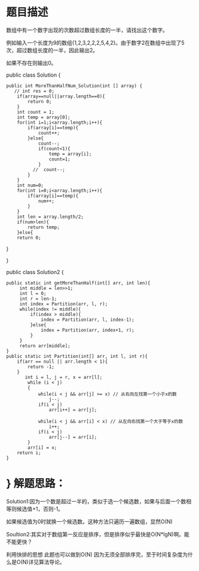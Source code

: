 题目描述
============================
数组中有一个数字出现的次数超过数组长度的一半，请找出这个数字。

例如输入一个长度为9的数组{1,2,3,2,2,2,5,4,2}。由于数字2在数组中出现了5次，超过数组长度的一半，因此输出2。

如果不存在则输出0。

public class Solution {

    public int MoreThanHalfNum_Solution(int [] array) {
       // int res = 0;
        if(array==null||array.length==0){
            return 0;
        }
        int count = 1;
        int temp = array[0];
        for(int i=1;i<array.length;i++){
            if(array[i]==temp){
                count++;
            }else{
                count--;
                if(count<1){
                    temp = array[i];
                    count=1;
                }
              //  count--;
            }
        }
        int num=0;
        for(int i=0;i<array.length;i++){
            if(array[i]==temp){
                num++;
            }
        }
        int len = array.length/2;
        if(num>len){
            return temp;
        }else{
        return 0;
   }
   
}

public class Solution2 {

	public static int getMoreThanHalf(int[] arr, int len){
		 int middle = len>>1;
		 int l = 0;
		 int r = len-1;
		 int index = Partition(arr, l, r);
		 while(index != middle){
			 if(index > middle){
				 index = Partition(arr, l, index-1);
			 }else{
				 index = Partition(arr, index+1, r);
			 }
		 }
		 return arr[middle];
	}
	public static int Partition(int[] arr, int l, int r){
		if(arr == null || arr.length < 1){
			return -1;
		}
		   int i = l, j = r, x = arr[l];  
	        while (i < j)  
	        {  
	            while(i < j && arr[j] >= x) // 从右向左找第一个小于x的数  
	                j--;    
	            if(i < j)   
	                arr[i++] = arr[j];  
	              
	            while(i < j && arr[i] < x) // 从左向右找第一个大于等于x的数  
	                i++;    
	            if(i < j)   
	                arr[j--] = arr[i];  
	        }  
	        arr[i] = x;  
		return i;
	}
}
解题思路：
====================
Solution1:因为一个数是超过一半的，类似于选一个候选数，如果与后面一个数相等则候选值+1，否则-1。

如果候选值为0时就换一个候选数。这种方法只遍历一遍数组，显然O(N)

Soultion2:其实对于数组第一反应是排序，但是排序似乎最快是O(N*lgN)啊。能不能更快？

利用快排的思想 此题也可以做到O(N)  因为无须全部排序完，至于时间复杂度为什么是O(N)详见算法导论。
